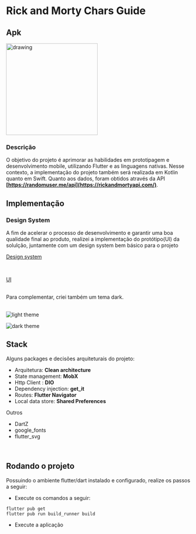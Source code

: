 # Rick and Morty Chars Guide
## Apk
<a href="https://github.com/eduardo-and/rick_and_morty_chars_guide/raw/master/apk/rick-and-morty-chars-guide.apk">
<img src="https://upload.wikimedia.org/wikipedia/commons/1/11/Download_apk.png?20180424184350" alt="drawing" width="250"/></a>

### Descrição

O objetivo do projeto é aprimorar as habilidades em prototipagem e desenvolvimento mobile, utilizando Flutter e as linguagens nativas. Nesse contexto, a implementação do projeto também será realizada em Kotlin quanto em Swift. Quanto aos dados, foram obtidos através da API **[https://randomuser.me/api](https://rickandmortyapi.com/)**.

## Implementação
### Design System
A fim de acelerar o processo de desenvolvimento e garantir uma boa qualidade final ao produto,
realizei a implementação do protótipo(UI) da solulção, juntamente com um design system bem básico para o projeto

[Design system](https://www.figma.com/file/eMMnfCyK8EG5yP8TbTWrOf/Rick-and-morty-app?type=design&node-id=1-5&mode=design)

<br>

[UI](https://www.figma.com/file/eMMnfCyK8EG5yP8TbTWrOf/Rick-and-morty-app?type=design&node-id=0%3A1&mode=design&t=ev7UnyCV1HP9Mvxx-1)

<br>
Para complementar, criei também um tema dark.
<br><br>

![light theme](https://github.com/eduardo-and/rick_and_morty_chars_guide/assets/20565180/675c48b8-92a8-4a52-9787-d99b26ee1f6b)

![dark theme](https://github.com/eduardo-and/rick_and_morty_chars_guide/assets/20565180/536c4f32-4f1e-41e4-b369-021ee6c6795c)

## Stack
Alguns packages e decisões arquiteturais do projeto:

  - Arquitetura: **Clean architecture**
  - State management: **MobX**
  - Http Client : **DIO**
  - Dependency injection: **get_it**
  - Routes: **Flutter Navigator**
  - Local data store: **Shared Preferences**
  
  Outros
   - DartZ
   - google_fonts
   - flutter_svg

</br>

## Rodando o projeto

Possuindo o ambiente flutter/dart instalado e configurado, realize os passos a seguir:
- Execute os comandos a seguir:

```
flutter pub get
flutter pub run build_runner build 
```
- Execute a aplicação


